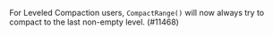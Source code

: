 For Leveled Compaction users, `CompactRange()` will now always try to compact to the last non-empty level. (#11468)